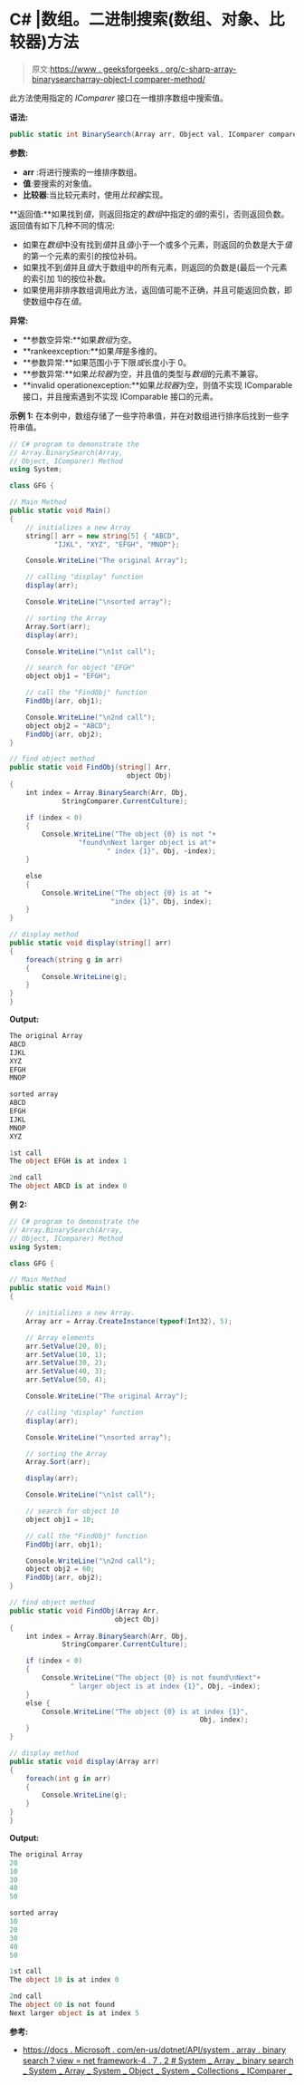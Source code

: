 # C# |数组。二进制搜索(数组、对象、比较器)方法

> 原文:[https://www . geeksforgeeks . org/c-sharp-array-binarysearcharray-object-I comparer-method/](https://www.geeksforgeeks.org/c-sharp-array-binarysearcharray-object-icomparer-method/)

此方法使用指定的 *IComparer* 接口在一维排序数组中搜索值。

**语法:**

```cs
public static int BinarySearch(Array arr, Object val, IComparer comparer)
```

**参数:**

*   **arr** :将进行搜索的一维排序数组。
*   **值**:要搜索的对象值。
*   **比较器**:当比较元素时，使用*比较器*实现。

**返回值:**如果找到*值*，则返回指定的*数组*中指定的*值*的索引，否则返回负数。返回值有如下几种不同的情况:

*   如果在*数组*中没有找到*值*并且*值*小于一个或多个元素，则返回的负数是大于*值*的第一个元素的索引的按位补码。
*   如果找不到*值*并且*值*大于数组中的所有元素，则返回的负数是(最后一个元素的索引加 1)的按位补数。
*   如果使用非排序数组调用此方法，返回值可能不正确，并且可能返回负数，即使数组中存在*值*。

**异常:**

*   **参数空异常:**如果*数组*为空。
*   **rankeexception:**如果*阵*是多维的。
*   **参数异常:**如果范围小于下限*或*长度小于 0。
*   **参数异常:**如果*比较器*为空，并且值的类型与*数组*的元素不兼容。
*   **invalid operationexception:**如果*比较器*为空，则值不实现 IComparable 接口，并且搜索遇到不实现 IComparable 接口的元素。

**示例 1:** 在本例中，数组存储了一些字符串值，并在对数组进行排序后找到一些字符串值。

```cs
// C# program to demonstrate the 
// Array.BinarySearch(Array, 
// Object, IComparer) Method
using System;

class GFG {

// Main Method
public static void Main()
{
    // initializes a new Array
    string[] arr = new string[5] { "ABCD", 
           "IJKL", "XYZ", "EFGH", "MNOP"};

    Console.WriteLine("The original Array");

    // calling "display" function
    display(arr);

    Console.WriteLine("\nsorted array");

    // sorting the Array
    Array.Sort(arr);
    display(arr);

    Console.WriteLine("\n1st call");

    // search for object "EFGH"
    object obj1 = "EFGH";

    // call the "FindObj" function
    FindObj(arr, obj1);

    Console.WriteLine("\n2nd call");
    object obj2 = "ABCD";
    FindObj(arr, obj2);
}

// find object method
public static void FindObj(string[] Arr,
                             object Obj)
{
    int index = Array.BinarySearch(Arr, Obj, 
             StringComparer.CurrentCulture);

    if (index < 0) 
    {
        Console.WriteLine("The object {0} is not "+
                 "found\nNext larger object is at"+
                        " index {1}", Obj, ~index);
    }

    else
    {
        Console.WriteLine("The object {0} is at "+
                         "index {1}", Obj, index);
    }
}

// display method
public static void display(string[] arr)
{
    foreach(string g in arr)
    {
        Console.WriteLine(g);
    }
}
}
```

**Output:**

```cs
The original Array
ABCD
IJKL
XYZ
EFGH
MNOP

sorted array
ABCD
EFGH
IJKL
MNOP
XYZ

1st call
The object EFGH is at index 1

2nd call
The object ABCD is at index 0

```

**例 2:**

```cs
// C# program to demonstrate the 
// Array.BinarySearch(Array, 
// Object, IComparer) Method
using System;

class GFG {

// Main Method
public static void Main()
{

    // initializes a new Array.
    Array arr = Array.CreateInstance(typeof(Int32), 5);

    // Array elements
    arr.SetValue(20, 0);
    arr.SetValue(10, 1);
    arr.SetValue(30, 2);
    arr.SetValue(40, 3);
    arr.SetValue(50, 4);

    Console.WriteLine("The original Array");

    // calling "display" function
    display(arr);

    Console.WriteLine("\nsorted array");

    // sorting the Array
    Array.Sort(arr);

    display(arr);

    Console.WriteLine("\n1st call");

    // search for object 10
    object obj1 = 10;

    // call the "FindObj" function
    FindObj(arr, obj1);

    Console.WriteLine("\n2nd call");
    object obj2 = 60;
    FindObj(arr, obj2);
}

// find object method
public static void FindObj(Array Arr,
                          object Obj)
{
    int index = Array.BinarySearch(Arr, Obj, 
             StringComparer.CurrentCulture);

    if (index < 0) 
    {
        Console.WriteLine("The object {0} is not found\nNext"+
               " larger object is at index {1}", Obj, ~index);
    }
    else {
        Console.WriteLine("The object {0} is at index {1}",
                                               Obj, index);
    }
}

// display method
public static void display(Array arr)
{
    foreach(int g in arr)
    {
        Console.WriteLine(g);
    }
}
}
```

**Output:**

```cs
The original Array
20
10
30
40
50

sorted array
10
20
30
40
50

1st call
The object 10 is at index 0

2nd call
The object 60 is not found
Next larger object is at index 5

```

**参考:**

*   [https://docs . Microsoft . com/en-us/dotnet/API/system . array . binary search？view = net framework-4 . 7 . 2 # System _ Array _ binary search _ System _ Array _ System _ Object _ System _ Collections _ IComparer _](https://docs.microsoft.com/en-us/dotnet/api/system.array.binarysearch?view=netframework-4.7.2#System_Array_BinarySearch_System_Array_System_Object_System_Collections_IComparer_)